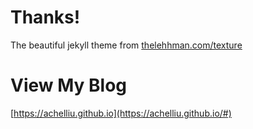 # Thanks!

The beautiful jekyll theme from [thelehhman.com/texture](https://thelehhman.com/texture)


# View My Blog

[https://achelliu.github.io](https://achelliu.github.io/#)
